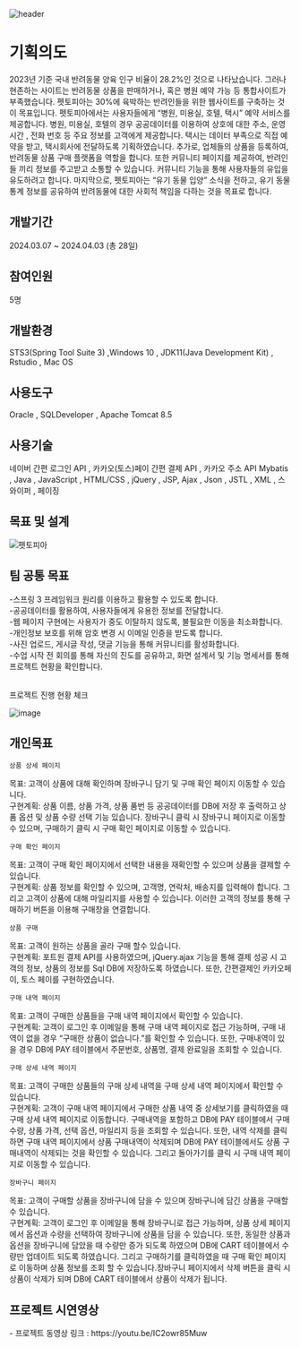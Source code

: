 ![header](https://capsule-render.vercel.app/api?type=waving&color=timeGradient&text=Petopia-Project%20%20&animation=twinkling&fontSize=50&fontAlignY=40&fontAlign=50&height=250)


<h1>기획의도</h1>
 2023년 기준 국내 반려동물 양육 인구 비율이 28.2%인 것으로 나타났습니다. 그러나 현존하는 사이트는 반려동물 상품을 판매하거나, 혹은 병원 예약 가능 등 통합사이트가 부족했습니다. 펫토피아는 30%에 육박하는 반려인들을 위한 웹사이트를 구축하는 것이 목표입니다.
 펫토피아에서는 사용자들에게 “병원, 미용실, 호텔, 택시” 예약 서비스를 제공합니다. 병원, 미용실, 호텔의 경우 공공데이터를 이용하여 상호에 대한 주소, 운영 시간 , 전화 번호 등 주요 정보를 고객에게 제공합니다. 택시는 데이터 부족으로 직접 예약을 받고, 택시회사에 전달하도록 기획하였습니다.
 추가로, 업체들의 상품을 등록하여, 반려동물 상품 구매 플랫폼을 역할을 합니다. 또한 커뮤니티 페이지를 제공하여, 반려인들 끼리 정보를 주고받고 소통할 수 있습니다. 커뮤니티 기능을 통해 사용자들의 유입을 유도하려고 합니다.
 마지막으로, 펫토피아는 “유기 동물 입양” 소식을 전하고, 유기 동물 통계 정보를 공유하여 반려동물에 대한 사회적 책임을 다하는 것을 목표로 합니다.

<h2>개발기간</h2>
 2024.03.07 ~ 2024.04.03 (총 28일)

<h2>참여인원</h2>
5명

<h2>개발환경</h2>
STS3(Spring Tool Suite 3) ,Windows 10 , JDK11(Java Development Kit) , Rstudio , Mac OS 

<h2>사용도구</h2>
Oracle , SQLDeveloper , Apache Tomcat 8.5 

<h2>사용기술</h2>
네이버 간편 로그인 API , 카카오(토스)페이  간편 결제 API , 카카오 주소 API
Mybatis , Java , JavaScript , HTML/CSS ,  jQuery , JSP, Ajax , Json , JSTL , XML ,  스와이퍼 , 페이징 

<h2>목표 및 설계</h2>

![펫토피아](https://github.com/JOOTAEHYEON/Petopia-Project1/assets/161558492/c16de581-415c-4633-9819-808b85385964)

<h2>팀 공통 목표</h2>
-스프링 3 프레임워크 원리를 이용하고 활용할 수 있도록 합니다.<br>
-공공데이터를 활용하여, 사용자들에게 유용한 정보를 전달합니다.<br>
-웹 페이지 구현에는 사용자가 중도 이탈하지 않도록, 불필요한 이동을 최소화합니다.<br>
-개인정보 보호를 위해 암호 변경 시 이메일 인증을 받도록 합니다.<br>
-사진 업로드, 게시글 작성, 댓글 기능을 통해 커뮤니티를 활성화합니다.<br>
-수업 시작 전 회의를 통해 자신의 진도를 공유하고, 화면 설계서 및 기능 명세서를 통해 프로젝트 현황을 확인합니다.<br><br>

프로젝트 진행 현황 체크<br>

![image](https://github.com/JOOTAEHYEON/Petopia-Project1/assets/161558492/11ea9725-f6b6-4228-8e69-aec134ba02d4)

<h2>개인목표</h2>

	상품 상세 페이지
목표: 고객이 상품에 대해 확인하며 장바구니 담기 및 구매 확인 페이지 이동할 수 있습니다. <br> 
구현계획: 상품 이름, 상품 가격, 상품 품번 등 공공데이터를 DB에 저장 후 출력하고 상품 옵션 및 상품 수량 선택 기능 있습니다. 장바구니 클릭 시 장바구니 페이지로 이동할 수 있으며, 구매하기 클릭 시 구매 확인 페이지로 이동할 수 있습니다.  <br>

	구매 확인 페이지
목표: 고객이 구매 확인 페이지에서 선택한 내용을 재확인할 수 있으며 상품을 결제할 수 있습니다. <br>
구현계획: 상품 정보를 확인할 수 있으며, 고객명, 연락처, 배송지를 입력해야 합니다. 그리고 고객이 상품에 대해 마일리지를 사용할 수 있습니다. 이러한 고객의 정보를 통해 구매하기 버튼을 이용해 구매창을 연결합니다. <br>



    상품 구매
목표: 고객이 원하는 상품을 골라 구매 할수 있습니다. <br>
구현계획: 포트원 결제 API를 사용하였으며, jQuery.ajax 기능을 통해 결제 성공 시 고객의 정보, 상품의 정보를 Sql DB에 저장하도록 하였습니다. 또한, 간편결제인 카카오페이, 토스 페이를 구현하였습니다.  <br>
 

    구매 내역 페이지
목표: 고객이 구매한 상품들을 구매 내역 페이지에서 확인할 수 있습니다. <br> 
구현계획: 고객이 로그인 후 이메일을 통해 구매 내역 페이지로 접근 가능하며, 구매 내역이 없을 경우 “구매한 상품이 없습니다.”를 확인할 수 있습니다. 또한, 구매내역이 있을 경우 DB에 PAY 테이블에서 주문번호, 상품명, 결제 완료일을 조회할 수 있습니다. <br>

	구매 상세 내역 페이지
목표: 고객이 구매한 상품들의 구매 상세 내역을 구매 상세 내역 페이지에서 확인할 수 있습니다. <br>
구현계획: 고객이 구매 내역 페이지에서 구매한 상품 내역 중 상세보기를 클릭하였을 때 구매 상세 내역 페이지로 이동합니다.
구매내역을 포함하고 DB에 PAY 테이블에서 구매 수량, 상품 가격, 선택 옵션, 마일리지 등을 조회할 수 있습니다. 또한, 내역 삭제를 클릭하면 구매 내역 페이지에서 상품 구매내역이 삭제되며 DB에 PAY 테이블에서도 상품 구매내역이 삭제되는 것을 확인할 수 있습니다. 그리고 돌아가기를 클릭 시 구매 내역 페이지로 이동할  수 있습니다. <br>

	장바구니 페이지
목표: 고객이 구매할 상품을 장바구니에 담을 수 있으며 장바구니에 담긴 상품을 구매할 수 있습니다. <br>
구현계획: 고객이 로그인 후 이메일을 통해 장바구니로 접근 가능하며, 상품 상세 페이지에서 옵션과 수량을 선택하여 장바구니에 상품을 담을 수 있습니다. 또한, 동일한 상품과 옵션을 장바구니에 담았을 때 수량만 증가 되도록 하였으며 DB에 CART 테이블에서 수량만 업데이트 되도록 하였습니다. 그리고 구매하기를 클릭하였을 때 구매 확인 페이지로 이동하며 상품 정보를 조회 할 수 있습니다.장바구니 페이지에서 삭제 버튼을 클릭 시 상품이 삭제가 되며 DB에 CART 테이블에서 상품이 삭제가 됩니다. <br>


<h2>프로젝트 시연영상</h2>
- 프로젝트 동영상 링크 : https://youtu.be/IC2owr85Muw
